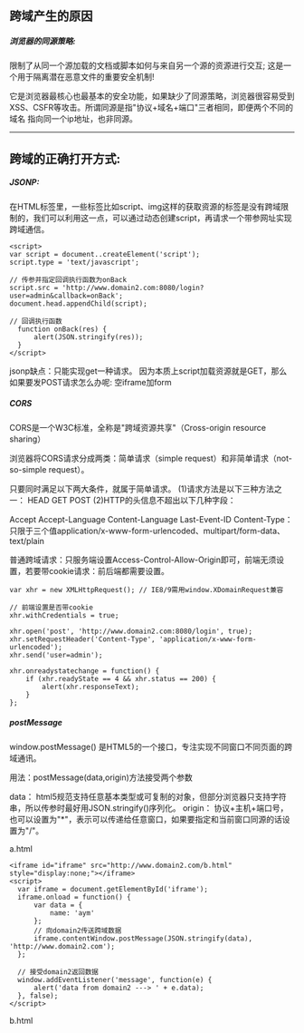 ## 跨域产生的原因
##### 浏览器的同源策略:
  
  限制了从同一个源加载的文档或脚本如何与来自另一个源的资源进行交互; 这是一个用于隔离潜在恶意文件的重要安全机制!
  
  它是浏览器最核心也最基本的安全功能，如果缺少了同源策略，浏览器很容易受到XSS、CSFR等攻击。所谓同源是指"协议+域名+端口"三者相同，即便两个不同的域名    指向同一个ip地址，也非同源。
    
    
    
---



## 跨域的正确打开方式:

##### JSONP:
  在HTML标签里，一些标签比如script、img这样的获取资源的标签是没有跨域限制的，我们可以利用这一点，可以通过动态创建script，再请求一个带参网址实现跨域通信。
  ```
  <script>
  var script = document..createElement('script');
  script.type = 'text/javascript';
  
  // 传参并指定回调执行函数为onBack
  script.src = 'http://www.domain2.com:8080/login?user=admin&callback=onBack';
  document.head.appendChild(script);
  
  // 回调执行函数
    function onBack(res) {
        alert(JSON.stringify(res));
    }
  </script>
  ```
  
  jsonp缺点：只能实现get一种请求。 因为本质上script加载资源就是GET，那么如果要发POST请求怎么办呢:
    空iframe加form

##### CORS
  CORS是一个W3C标准，全称是"跨域资源共享"（Cross-origin resource sharing）
  
  浏览器将CORS请求分成两类：简单请求（simple request）和非简单请求（not-so-simple request）。
  
  只要同时满足以下两大条件，就属于简单请求。
  (1)请求方法是以下三种方法之一：
  HEAD
  GET
  POST
  (2)HTTP的头信息不超出以下几种字段：

  Accept
  Accept-Language
  Content-Language
  Last-Event-ID
  Content-Type：只限于三个值application/x-www-form-urlencoded、multipart/form-data、text/plain
  
  普通跨域请求：只服务端设置Access-Control-Allow-Origin即可，前端无须设置，若要带cookie请求：前后端都需要设置。
  
  ```
  var xhr = new XMLHttpRequest(); // IE8/9需用window.XDomainRequest兼容

// 前端设置是否带cookie
  xhr.withCredentials = true;

  xhr.open('post', 'http://www.domain2.com:8080/login', true);
  xhr.setRequestHeader('Content-Type', 'application/x-www-form-urlencoded');
  xhr.send('user=admin');

  xhr.onreadystatechange = function() {
      if (xhr.readyState == 4 && xhr.status == 200) {
          alert(xhr.responseText);
      }
  };
  ```
  
  ##### postMessage
  window.postMessage() 是HTML5的一个接口，专注实现不同窗口不同页面的跨域通讯。
  
  用法：postMessage(data,origin)方法接受两个参数
  
  data： html5规范支持任意基本类型或可复制的对象，但部分浏览器只支持字符串，所以传参时最好用JSON.stringify()序列化。
  origin： 协议+主机+端口号，也可以设置为"*"，表示可以传递给任意窗口，如果要指定和当前窗口同源的话设置为"/"。
  
  a.html
  ```
  <iframe id="iframe" src="http://www.domain2.com/b.html" style="display:none;"></iframe>
  <script>       
    var iframe = document.getElementById('iframe');
    iframe.onload = function() {
        var data = {
            name: 'aym'
        };
        // 向domain2传送跨域数据
        iframe.contentWindow.postMessage(JSON.stringify(data), 'http://www.domain2.com');
    };

    // 接受domain2返回数据
    window.addEventListener('message', function(e) {
        alert('data from domain2 ---> ' + e.data);
    }, false);
</script>
  ```
  b.html
  <script>
    // 接收domain1的数据
    window.addEventListener('message', function(e) {
        alert('data from domain1 ---> ' + e.data);

        var data = JSON.parse(e.data);
        if (data) {
            data.number = 16;

            // 处理后再发回domain1
            window.parent.postMessage(JSON.stringify(data), 'http://www.domain1.com');
        }
    }, false);
</script>
